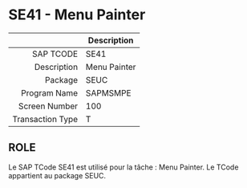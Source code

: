# **SE41 - Menu Painter**

|                  | Description                            |
|-----------------:|----------------------------------------|
|        SAP TCODE | SE41                                   |
|      Description | Menu Painter                           |
|          Package | SEUC                                   |
|     Program Name | SAPMSMPE                               |
|    Screen Number | 100                                    |
| Transaction Type | T                                      |

## ROLE

Le SAP TCode SE41 est utilisé pour la tâche : Menu Painter. Le TCode appartient au package SEUC.